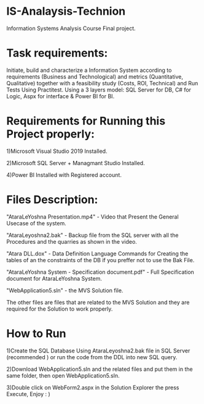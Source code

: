 # IS-Analaysis-Technion
Information Systems Analysis Course Final project.

# Task requirements:
Initiate, build and characterize a Information System according to requirements (Business and Technological) and metrics (Quantitative, Qualitative) together with a feasibility study (Costs, ROI, Technical) and Run Tests Using Practitest.
Using a 3 layers model: SQL Server for DB, C# for Logic, Aspx for interface & Power BI for BI.

# Requirements for Running this Project properly:

1)Microsoft Visual Studio 2019 Installed.

2)Microsoft SQL Server + Managmant Studio Installed.

4)Power BI Installed with Registered account.

# Files Description:
"AtaraLeYoshna Presentation.mp4" - Video that Present the General Usecase of the system.  

"AtaraLeyoshna2.bak" - Backup file from the SQL server with all the Procedures and the quarries as shown in the video. 

"Atara DLL.dox" - Data Definition Language Commands for Creating the tables of an the constraints of the DB if you preffer not to use the Bak File.

"AtaraLeYoshna System - Specification document.pdf" - Full Specification document for AtaraLeYoshna System.

"WebApplication5.sln" - the MVS Solution file. 
 
 The other files are files that are related to the MVS Solution and they are required for the Solution to work properly.
 
 # How to Run
 
 1)Create the SQL Database Using AtaraLeyoshna2.bak file in SQL Server (recommended ) or run the code from the DDL into new SQL query.
 
 2)Download WebApplication5.sln and the related files and put them in the same folder, then open WebApplication5.sln.
 
 3)Double click on WebForm2.aspx in the Solution Explorer the press Execute, Enjoy : ) 
